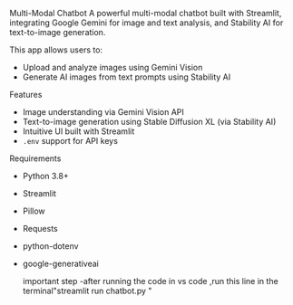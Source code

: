  Multi-Modal Chatbot 
A powerful multi-modal chatbot built with Streamlit, integrating Google Gemini for image and text analysis, and Stability AI for text-to-image generation.

This app allows users to:
-  Upload and analyze images using Gemini Vision
-  Generate AI images from text prompts using Stability AI


 Features
- Image understanding via Gemini Vision API
- Text-to-image generation using Stable Diffusion XL (via Stability AI)
- Intuitive UI built with Streamlit
- `.env` support for API keys


 Requirements

- Python 3.8+
- Streamlit
- Pillow
- Requests
- python-dotenv
- google-generativeai

  important step
  -after running the code in vs code ,run this line in the terminal"streamlit run chatbot.py "


